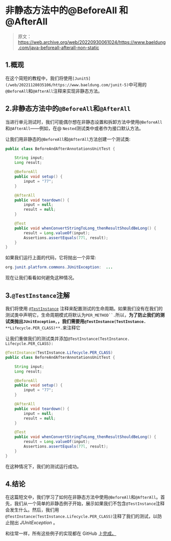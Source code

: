 # 非静态方法中的@BeforeAll 和@AfterAll

> 原文：<https://web.archive.org/web/20220930061024/https://www.baeldung.com/java-beforeall-afterall-non-static>

## 1.概观

在这个简短的教程中，我们将使用`[Junit5](/web/20221128035106/https://www.baeldung.com/junit-5)`中可用的`@BeforeAll`和`@AfterAll`注释来实现非静态方法。

## 2.非静态方法中的`@BeforeAll`和`@AfterAll`

当进行单元测试时，我们可能偶尔想在非静态设置和拆卸方法中使用`@BeforeAll`和`@AfterAll`——例如，在@ `Nested`测试类中或者作为接口默认方法。

让我们用非静态的`@BeforeAll`和`@AfterAll`方法创建一个测试类:

```java
public class BeforeAndAfterAnnotationsUnitTest {

    String input;
    Long result;

    @BeforeAll
    public void setup() {
        input = "77";
    }

    @AfterAll
    public void teardown() {
        input = null;
        result = null;
    }

    @Test
    public void whenConvertStringToLong_thenResultShouldBeLong() {
        result = Long.valueOf(input);
        Assertions.assertEquals(77l, result);
    }​
}
```

如果我们运行上面的代码，它将抛出一个异常:

```java
org.junit.platform.commons.JUnitException:  ...
```

现在让我们看看如何避免这种情况。

## 3.`@TestInstance`注解

我们将使用 [`@TestInstance`](/web/20221128035106/https://www.baeldung.com/junit-testinstance-annotation) 注释来配置测试的生命周期。如果我们没有在我们的测试类中声明它，生命周期模式将默认为`PER_METHOD``.`所以，**为了防止我们的测试类抛出`JUnitException,`，我们需要用`@TestInstance(TestInstance.`** `**Lifecycle.PER_CLASS)**.`来注释它

让我们重做我们的测试类并添加`@TestInstance(TestInstance.` `Lifecycle.PER_CLASS):`

```java
@TestInstance(TestInstance.Lifecycle.PER_CLASS)
public class BeforeAndAfterAnnotationsUnitTest {

    String input;
    Long result;

    @BeforeAll
    public void setup() {
        input = "77";
    }

    @AfterAll
    public void teardown() {
        input = null;
        result = null;
    }

    @Test
    public void whenConvertStringToLong_thenResultShouldBeLong() {
        result = Long.valueOf(input);
        Assertions.assertEquals(77l, result);
    }
} 
```

在这种情况下，我们的测试运行成功。

## 4.结论

在这篇短文中，我们学习了如何在非静态方法中使用`@BeforeAll`和`@AfterAll`。首先，我们从一个简单的非静态例子开始，展示如果我们不包含`@TestInstance`注释会发生什么。然后，我们用`@TestInstance(TestInstance.Lifecycle.PER_CLASS)`注释了我们的测试，以防止抛出 *JUnitException* 。

和往常一样，所有这些例子的实现都在 GitHub 上[完成。](https://web.archive.org/web/20221128035106/https://github.com/eugenp/tutorials/tree/master/testing-modules/junit-5)